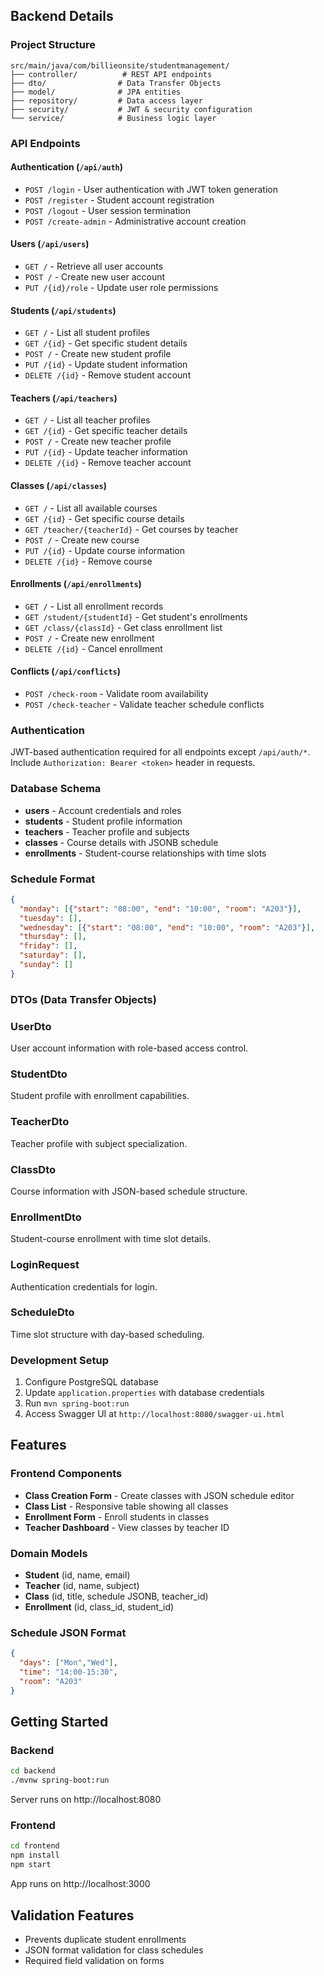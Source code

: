 ## Backend Details

### Project Structure
```
src/main/java/com/billieonsite/studentmanagement/
├── controller/          # REST API endpoints
├── dto/                # Data Transfer Objects
├── model/              # JPA entities
├── repository/         # Data access layer
├── security/           # JWT & security configuration
└── service/            # Business logic layer
```

### API Endpoints

#### Authentication (`/api/auth`)
- `POST /login` - User authentication with JWT token generation
- `POST /register` - Student account registration
- `POST /logout` - User session termination
- `POST /create-admin` - Administrative account creation

#### Users (`/api/users`)
- `GET /` - Retrieve all user accounts
- `POST /` - Create new user account
- `PUT /{id}/role` - Update user role permissions

#### Students (`/api/students`)
- `GET /` - List all student profiles
- `GET /{id}` - Get specific student details
- `POST /` - Create new student profile
- `PUT /{id}` - Update student information
- `DELETE /{id}` - Remove student account

#### Teachers (`/api/teachers`)
- `GET /` - List all teacher profiles
- `GET /{id}` - Get specific teacher details
- `POST /` - Create new teacher profile
- `PUT /{id}` - Update teacher information
- `DELETE /{id}` - Remove teacher account

#### Classes (`/api/classes`)
- `GET /` - List all available courses
- `GET /{id}` - Get specific course details
- `GET /teacher/{teacherId}` - Get courses by teacher
- `POST /` - Create new course
- `PUT /{id}` - Update course information
- `DELETE /{id}` - Remove course

#### Enrollments (`/api/enrollments`)
- `GET /` - List all enrollment records
- `GET /student/{studentId}` - Get student's enrollments
- `GET /class/{classId}` - Get class enrollment list
- `POST /` - Create new enrollment
- `DELETE /{id}` - Cancel enrollment

#### Conflicts (`/api/conflicts`)
- `POST /check-room` - Validate room availability
- `POST /check-teacher` - Validate teacher schedule conflicts

### Authentication
JWT-based authentication required for all endpoints except `/api/auth/*`.
Include `Authorization: Bearer <token>` header in requests.

### Database Schema
- **users** - Account credentials and roles
- **students** - Student profile information
- **teachers** - Teacher profile and subjects
- **classes** - Course details with JSONB schedule
- **enrollments** - Student-course relationships with time slots

### Schedule Format
```json
{
  "monday": [{"start": "08:00", "end": "10:00", "room": "A203"}],
  "tuesday": [],
  "wednesday": [{"start": "08:00", "end": "10:00", "room": "A203"}],
  "thursday": [],
  "friday": [],
  "saturday": [],
  "sunday": []
}
```

### DTOs (Data Transfer Objects)

### UserDto
User account information with role-based access control.

### StudentDto
Student profile with enrollment capabilities.

### TeacherDto
Teacher profile with subject specialization.

### ClassDto
Course information with JSON-based schedule structure.

### EnrollmentDto
Student-course enrollment with time slot details.

### LoginRequest
Authentication credentials for login.

### ScheduleDto
Time slot structure with day-based scheduling.

### Development Setup
1. Configure PostgreSQL database
2. Update `application.properties` with database credentials
3. Run `mvn spring-boot:run`
4. Access Swagger UI at `http://localhost:8080/swagger-ui.html`

## Features

### Frontend Components
- **Class Creation Form** - Create classes with JSON schedule editor
- **Class List** - Responsive table showing all classes
- **Enrollment Form** - Enroll students in classes
- **Teacher Dashboard** - View classes by teacher ID

### Domain Models
- **Student** (id, name, email)
- **Teacher** (id, name, subject)  
- **Class** (id, title, schedule JSONB, teacher_id)
- **Enrollment** (id, class_id, student_id)

### Schedule JSON Format
```json
{
  "days": ["Mon","Wed"], 
  "time": "14:00-15:30", 
  "room": "A203"
}
```

## Getting Started

### Backend
```bash
cd backend
./mvnw spring-boot:run
```
Server runs on http://localhost:8080

### Frontend
```bash
cd frontend
npm install
npm start
```
App runs on http://localhost:3000

## Validation Features
- Prevents duplicate student enrollments
- JSON format validation for class schedules
- Required field validation on forms

